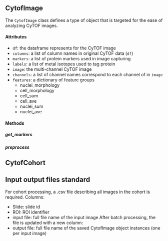 ## CytofImage

The `CytofImage` class defines a type of object that is targeted for the ease of analyzing CyTOF images. 

#### Attributes
- `df`: the dataframe represents for the CyTOF image  
- `columns`: a list of column names in original CyTOF data (`df`)  
- `markers`: a list of protein markers used in image capturing   
- `labels`: a list of metal isotopes used to tag protein
- `image`: the multi-channel CyTOF image  
- `channels`: a list of channel names correspond to each channel of in `image`  
- `features`: a dictionary of feature groups  
  - nuclei_morphology
  - cell_morphology
  - cell_sum
  - cell_ave
  - nuclei_sum
  - nuclei_ave

#### Methods
##### **get_markers**
##### **preprocess**



## CytofCohort



## Input output files standard
For cohort processing, a .csv file describing all images in the cohort is required. Columns:
- Slide: slide id
- ROI: ROI identifier
- input file: full file name of the input image
After batch processing, the file is updated with a new column:
- output file: full file name of the saved CytofImage object instances (one per input image)

